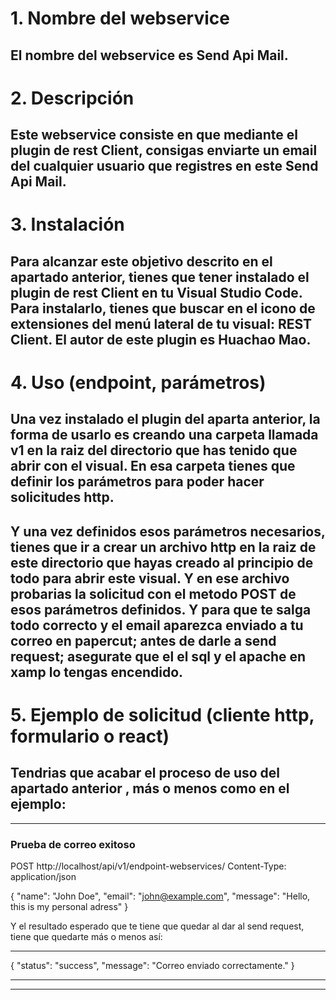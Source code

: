 # 1. Nombre del webservice
## El nombre del webservice es Send Api Mail.
# 2. Descripción 
## Este webservice consiste en que mediante el plugin de rest Client, consigas enviarte un email del cualquier usuario que registres en este Send Api Mail.
# 3. Instalación 
## Para alcanzar este objetivo descrito en el apartado anterior, tienes que tener instalado el plugin de rest Client en tu Visual Studio Code. Para instalarlo, tienes que buscar en el icono de extensiones del menú lateral de tu visual: REST Client. El autor de este plugin es Huachao Mao.

# 4. Uso (endpoint, parámetros)
## Una vez instalado el plugin del aparta anterior, la forma de usarlo es creando una carpeta llamada v1 en la raiz del directorio que has tenido que abrir con el visual. En esa carpeta tienes que definir los parámetros para poder hacer solicitudes http.

## Y una vez definidos esos parámetros necesarios, tienes que ir a crear un archivo http en la raiz de este directorio que hayas creado al principio de todo para abrir este visual. Y en ese archivo probarias la solicitud con el metodo POST de esos parámetros definidos. Y para que te salga todo correcto y el email aparezca enviado a tu correo en papercut; antes de darle a send request; asegurate que el el sql y el apache en xamp lo tengas encendido.
# 5. Ejemplo de solicitud (cliente http, formulario o react)

## Tendrias que acabar el proceso de uso del apartado anterior , más o menos como en el ejemplo: 

--- 

### Prueba de correo exitoso
POST http://localhost/api/v1/endpoint-webservices/
Content-Type: application/json

{
    "name": "John Doe",
    "email": "john@example.com",
    "message": "Hello, this is my personal adress"
}


Y el  resultado esperado que te tiene que quedar al dar al send request, tiene que quedarte más o menos así:

---


{
  "status": "success",
  "message": "Correo enviado correctamente."
}

---
---